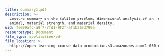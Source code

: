 ```yaml
---
title: summary1.pdf
description: >-
  Lecture summary on the Galileo problem, dimensional analysis of an 'upscale'
  animal, material strength, and material density.
uid: fee09afc-a9f7-7fd1-982f-af1b26ad790a
resourcetype: Document
file_type: application/pdf
file_location: >-
  https://open-learning-course-data-production.s3.amazonaws.com/1-050-engineering-mechanics-i-fall-2007/fee09afca9f77fd1982faf1b26ad790a_summary1.pdf
---
```

